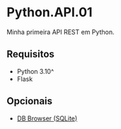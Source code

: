 # Python.API.01

Minha primeira API REST em Python.

## Requisitos

- Python 3.10^
- Flask

## Opcionais

- [DB Browser (SQLite)](https://sqlitebrowser.org/)